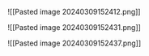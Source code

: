 ![[Pasted image 20240309152412.png]]




![[Pasted image 20240309152431.png]]



![[Pasted image 20240309152437.png]]

